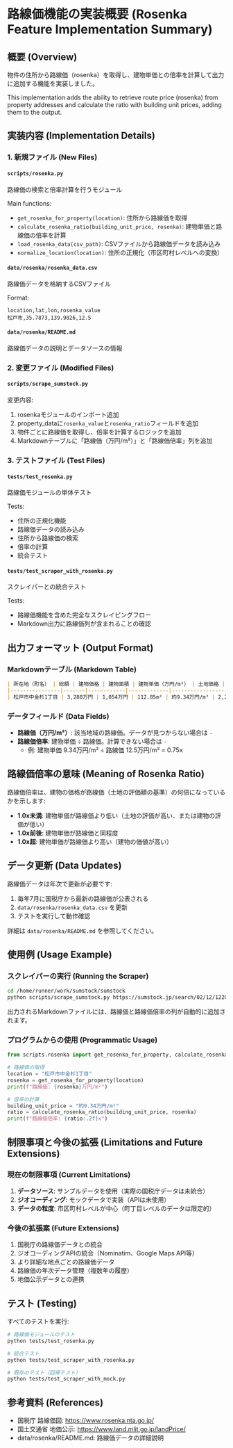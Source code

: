 # 路線価機能の実装概要 (Rosenka Feature Implementation Summary)

## 概要 (Overview)

物件の住所から路線価（rosenka）を取得し、建物単価との倍率を計算して出力に追加する機能を実装しました。

This implementation adds the ability to retrieve route price (rosenka) from property addresses and calculate the ratio with building unit prices, adding them to the output.

## 実装内容 (Implementation Details)

### 1. 新規ファイル (New Files)

#### `scripts/rosenka.py`
路線価の検索と倍率計算を行うモジュール

Main functions:
- `get_rosenka_for_property(location)`: 住所から路線価を取得
- `calculate_rosenka_ratio(building_unit_price, rosenka)`: 建物単価と路線価の倍率を計算
- `load_rosenka_data(csv_path)`: CSVファイルから路線価データを読み込み
- `normalize_location(location)`: 住所の正規化（市区町村レベルへの変換）

#### `data/rosenka/rosenka_data.csv`
路線価データを格納するCSVファイル

Format:
```csv
location,lat,lon,rosenka_value
松戸市,35.7873,139.9026,12.5
```

#### `data/rosenka/README.md`
路線価データの説明とデータソースの情報

### 2. 変更ファイル (Modified Files)

#### `scripts/scrape_sumstock.py`

変更内容:
1. rosenkaモジュールのインポート追加
2. property_dataに`rosenka_value`と`rosenka_ratio`フィールドを追加
3. 物件ごとに路線価を取得し、倍率を計算するロジックを追加
4. Markdownテーブルに「路線価（万円/m²）」と「路線価倍率」列を追加

### 3. テストファイル (Test Files)

#### `tests/test_rosenka.py`
路線価モジュールの単体テスト

Tests:
- 住所の正規化機能
- 路線価データの読み込み
- 住所から路線価の検索
- 倍率の計算
- 統合テスト

#### `tests/test_scraper_with_rosenka.py`
スクレイパーとの統合テスト

Tests:
- 路線価機能を含めた完全なスクレイピングフロー
- Markdown出力に路線価列が含まれることの確認

## 出力フォーマット (Output Format)

### Markdownテーブル (Markdown Table)

```markdown
| 所在地（町名） | 総額 | 建物価格 | 建物面積 | 建物単価（万円/m²） | 土地価格 | 土地面積 | 土地単価（万円/m²） | ハウスメーカー | 路線価（万円/m²） | 路線価倍率 |
|----------------|-------|------------|-------------|------------------------|------------|-------------|------------------------|----------------|-------------------|------------|
| 松戸市中金杉1丁目 | 3,280万円 | 1,054万円 | 112.85m² | 約9.34万円/m² | 2,226万円 | 151.45m² | 約14.70万円/m² | 積水ハウス | 12.50万円/m² | 0.75x |
```

### データフィールド (Data Fields)

- **路線価（万円/m²）**: 該当地域の路線価。データが見つからない場合は `-`
- **路線価倍率**: 建物単価 ÷ 路線価。計算できない場合は `-`
  - 例: 建物単価 9.34万円/m² ÷ 路線価 12.5万円/m² = 0.75x

## 路線価倍率の意味 (Meaning of Rosenka Ratio)

路線価倍率は、建物の価格が路線価（土地の評価額の基準）の何倍になっているかを示します:

- **1.0x未満**: 建物単価が路線価より低い（土地の評価が高い、または建物の評価が低い）
- **1.0x前後**: 建物単価が路線価と同程度
- **1.0x超**: 建物単価が路線価より高い（建物の価値が高い）

## データ更新 (Data Updates)

路線価データは年次で更新が必要です:

1. 毎年7月に国税庁から最新の路線価が公表される
2. `data/rosenka/rosenka_data.csv` を更新
3. テストを実行して動作確認

詳細は `data/rosenka/README.md` を参照してください。

## 使用例 (Usage Example)

### スクレイパーの実行 (Running the Scraper)

```bash
cd /home/runner/work/sumstock/sumstock
python scripts/scrape_sumstock.py https://sumstock.jp/search/02/12/12207
```

出力されるMarkdownファイルには、路線価と路線価倍率の列が自動的に追加されます。

### プログラムからの使用 (Programmatic Usage)

```python
from scripts.rosenka import get_rosenka_for_property, calculate_rosenka_ratio

# 路線価の取得
location = "松戸市中金杉1丁目"
rosenka = get_rosenka_for_property(location)
print(f"路線価: {rosenka}万円/m²")

# 倍率の計算
building_unit_price = "約9.34万円/m²"
ratio = calculate_rosenka_ratio(building_unit_price, rosenka)
print(f"路線価倍率: {ratio:.2f}x")
```

## 制限事項と今後の拡張 (Limitations and Future Extensions)

### 現在の制限事項 (Current Limitations)

1. **データソース**: サンプルデータを使用（実際の国税庁データは未統合）
2. **ジオコーディング**: モックデータで実装（APIは未使用）
3. **データの粒度**: 市区町村レベルが中心（町丁目レベルのデータは限定的）

### 今後の拡張案 (Future Extensions)

1. 国税庁の路線価データとの統合
2. ジオコーディングAPIの統合（Nominatim、Google Maps API等）
3. より詳細な地点ごとの路線価データ
4. 路線価の年次データ管理（複数年の履歴）
5. 地価公示データとの連携

## テスト (Testing)

すべてのテストを実行:

```bash
# 路線価モジュールのテスト
python tests/test_rosenka.py

# 統合テスト
python tests/test_scraper_with_rosenka.py

# 既存のテスト（回帰テスト）
python tests/test_scraper_with_mock.py
```

## 参考資料 (References)

- 国税庁 路線価図: https://www.rosenka.nta.go.jp/
- 国土交通省 地価公示: https://www.land.mlit.go.jp/landPrice/
- data/rosenka/README.md: 路線価データの詳細説明
